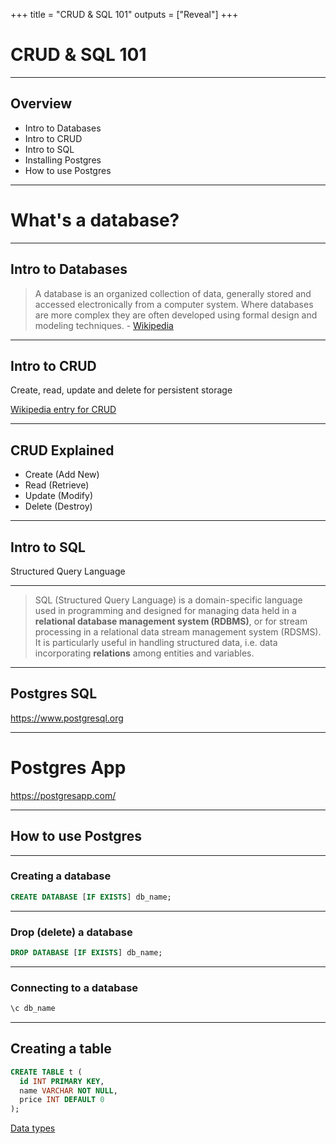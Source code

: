 +++
title = "CRUD & SQL 101"
outputs = ["Reveal"]
+++

# CRUD & SQL 101

---

## Overview

- Intro to Databases
- Intro to CRUD
- Intro to SQL
- Installing Postgres
- How to use Postgres

---

# What's a database?

---

## Intro to Databases

> A database is an organized collection of data, generally stored and accessed electronically from a computer system. Where databases are more complex they are often developed using formal design and modeling techniques. - [Wikipedia](https://en.wikipedia.org/wiki/Database)

---

## Intro to CRUD

Create, read, update and delete for persistent storage

[Wikipedia entry for CRUD](https://en.wikipedia.org/wiki/Create,_read,_update_and_delete)

---

## CRUD Explained

- Create (Add New)
- Read (Retrieve)
- Update (Modify)
- Delete (Destroy)

---

## Intro to SQL

Structured Query Language

---

> SQL (Structured Query Language) is a domain-specific language used in programming and designed for managing data held in a **relational database management system (RDBMS)**, or for stream processing in a relational data stream management system (RDSMS). It is particularly useful in handling structured data, i.e. data incorporating **relations** among entities and variables.

---

## Postgres SQL

https://www.postgresql.org

---

# Postgres App

https://postgresapp.com/

---

## How to use Postgres

---

### Creating a database

```sql
CREATE DATABASE [IF EXISTS] db_name;
```

---

### Drop (delete) a database

```sql
DROP DATABASE [IF EXISTS] db_name;
```

---

### Connecting to a database

```sql
\c db_name
```

---

## Creating a table

```sql
CREATE TABLE t (
  id INT PRIMARY KEY,
  name VARCHAR NOT NULL,
  price INT DEFAULT 0
);
```

[Data types](https://www.postgresql.org/docs/11/datatype.html)
